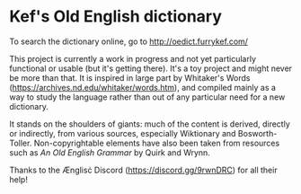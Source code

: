 # Kef's Old English dictionary

To search the dictionary online, go to http://oedict.furrykef.com/

This project is currently a work in progress and not yet particularly functional or usable (but it's getting there). It's a toy project and might never be more than that. It is inspired in large part by Whitaker's Words (https://archives.nd.edu/whitaker/words.htm), and compiled mainly as a way to study the language rather than out of any particular need for a new dictionary.

It stands on the shoulders of giants: much of the content is derived, directly or indirectly, from various sources, especially Wiktionary and Bosworth-Toller. Non-copyrightable elements have also been taken from resources such as _An Old English Grammar_ by Quirk and Wrynn.

Thanks to the Ænglisċ Discord (https://discord.gg/9rwnDRC) for all their help!

